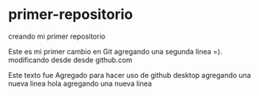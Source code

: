 # primer-repositorio
creando mi primer repositorio

Este es mi primer cambio en Git
agregando una segunda linea =).
modificando desde desde github.com

Este texto fue Agregado para hacer uso de github desktop
agregando una nueva linea 
hola agregando una nueva linea
